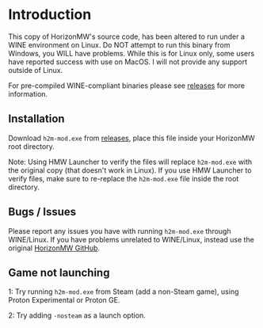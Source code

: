 # Introduction

This copy of HorizonMW's source code, has been altered to run under a WINE environment on Linux. Do NOT attempt to run this binary from Windows, you WILL have problems. While this is for Linux only, some users have reported success with use on MacOS. I will not provide any support outside of Linux.

For pre-compiled WINE-compliant binaries please see [releases](https://github.com/MichaelDeets/HorizonMW-Client/releases) for more information.

## Installation

Download `h2m-mod.exe` from [releases](https://github.com/MichaelDeets/HorizonMW-Client/releases), place this file inside your HorizonMW root directory.

Note: Using HMW Launcher to verify the files will replace `h2m-mod.exe` with the original copy (that doesn't work in Linux). If you use HMW Launcher to verify files, make sure to re-replace the `h2m-mod.exe` file inside the root directory.

## Bugs / Issues

Please report any issues you have with running `h2m-mod.exe` through WINE/Linux. If you have problems unrelated to WINE/Linux, instead use the original [HorizonMW GitHub](https://github.com/HorizonMW/HorizonMW-Client).

## Game not launching

1: Try running `h2m-mod.exe` from Steam (add a non-Steam game), using Proton Experimental or Proton GE.

2: Try adding `-nosteam` as a launch option.

